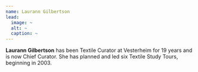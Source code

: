 ```yaml
---
name: Laurann Gilbertson
lead:
  image: ~
  alt: ~
  caption: ~
---
```

**Laurann Gilbertson** has been Textile Curator at Vesterheim for 19 years and is now Chief Curator. She has planned and led six Textile Study Tours, beginning in 2003.